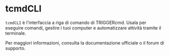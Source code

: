 # tcmdCLI

`tcmdCLI` è l'interfaccia a riga di comando di TRIGGERcmd. Usala per eseguire comandi, gestire i tuoi computer e automatizzare attività tramite il terminale.

Per maggiori informazioni, consulta la documentazione ufficiale o il forum di supporto.
